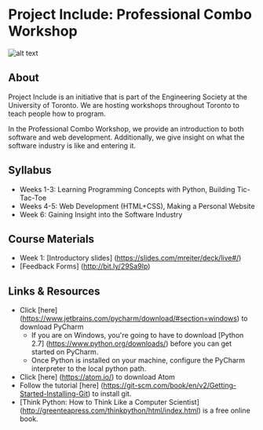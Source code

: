 # Project Include: Professional Combo Workshop

![alt text](http://bit.ly/29XrNQE "Project Include Logo")

## About
Project Include is an initiative that is part of the Engineering Society at the University of Toronto. We are hosting workshops throughout Toronto to teach people how to program.

In the Professional Combo Workshop, we provide an introduction to both software and web development. Additionally, we give insight on what the software industry is like and entering it.

## Syllabus
- Weeks 1-3: Learning Programming Concepts with Python, Building Tic-Tac-Toe
- Weeks 4-5: Web Development (HTML+CSS), Making a Personal Website
- Week 6: Gaining Insight into the Software Industry

## Course Materials
- Week 1: [Introductory slides] (https://slides.com/mreiter/deck/live#/)
- [Feedback Forms] (http://bit.ly/29Sa9Ip)

## Links & Resources
- Click [here] (https://www.jetbrains.com/pycharm/download/#section=windows) to download PyCharm
    - If you are on Windows, you're going to have to download [Python 2.7] (https://www.python.org/downloads/) before you can get started on PyCharm.
    - Once Python is installed on your machine, configure the PyCharm interpreter to the local python path.
- Click [here] (https://atom.io/) to download Atom
- Follow the tutorial [here] (https://git-scm.com/book/en/v2/Getting-Started-Installing-Git) to install git.
- [Think Python: How to Think Like a Computer Scientist] (http://greenteapress.com/thinkpython/html/index.html) is a free online book.
